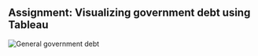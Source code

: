 ## Assignment: Visualizing government debt using Tableau
![General government debt](https://github.com/user-attachments/assets/7e7b734f-9e0c-42f9-a6ef-7c6e75363b7f)
